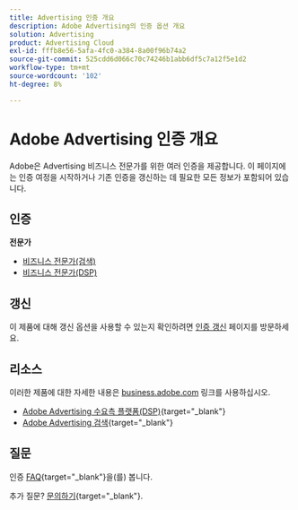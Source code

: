 ```yaml
---
title: Advertising 인증 개요
description: Adobe Advertising의 인증 옵션 개요
solution: Advertising
product: Advertising Cloud
exl-id: fffb8e56-5afa-4fc0-a384-8a00f96b74a2
source-git-commit: 525cdd6d066c70c74246b1abb6df5c7a12f5e1d2
workflow-type: tm+mt
source-wordcount: '102'
ht-degree: 8%

---
```


# Adobe Advertising 인증 개요

Adobe은 Advertising 비즈니스 전문가를 위한 여러 인증을 제공합니다.  이 페이지에는 인증 여정을 시작하거나 기존 인증을 갱신하는 데 필요한 모든 정보가 포함되어 있습니다.

## 인증

**전문가**

* [비즈니스 전문가(검색)](/help/certifications/aac/aac-search-p-business.md) <!--AD0-E501-->
* [비즈니스 전문가(DSP)](/help/certifications/aac/aac-dsp-p-business.md) <!--AD0-E502-->

## 갱신

이 제품에 대해 갱신 옵션을 사용할 수 있는지 확인하려면 [인증 갱신](/help/certifications/renew.md) 페이지를 방문하세요.

## 리소스

이러한 제품에 대한 자세한 내용은 [business.adobe.com](https://business.adobe.com/) 링크를 사용하십시오.

* [Adobe Advertising 수요측 플랫폼(DSP)](https://business.adobe.com/products/advertising/demand-side-platform.html){target="_blank"}
* [Adobe Advertising 검색](https://business.adobe.com/products/advertising/search-marketing-management.html){target="_blank"}

## 질문

인증 [FAQ](https://experienceleague.adobe.com/docs/certification/certification/faq.html){target="_blank"}을(를) 봅니다.

추가 질문? [문의하기](mailto:certif@adobe.com){target="_blank"}.
